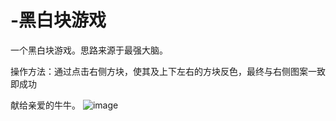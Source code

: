 # -黑白块游戏
一个黑白块游戏。思路来源于最强大脑。

操作方法：通过点击右侧方块，使其及上下左右的方块反色，最终与右侧图案一致即成功

献给亲爱的牛牛。
![image](https://user-images.githubusercontent.com/103754498/164184170-46a2fa36-f0dd-4b80-a4e7-8d9d9d207e4c.png)
